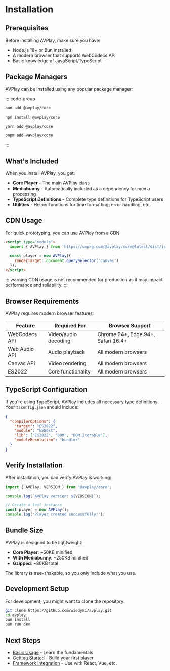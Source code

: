 # Installation

## Prerequisites

Before installing AVPlay, make sure you have:

- Node.js 18+ or Bun installed
- A modern browser that supports WebCodecs API
- Basic knowledge of JavaScript/TypeScript

## Package Managers

AVPlay can be installed using any popular package manager:

::: code-group

```bash [bun]
bun add @avplay/core
```

```bash [npm]
npm install @avplay/core
```

```bash [yarn]
yarn add @avplay/core
```

```bash [pnpm]
pnpm add @avplay/core
```

:::

## What's Included

When you install AVPlay, you get:

- **Core Player** - The main AVPlay class
- **Mediabunny** - Automatically included as a dependency for media processing
- **TypeScript Definitions** - Complete type definitions for TypeScript users
- **Utilities** - Helper functions for time formatting, error handling, etc.

## CDN Usage

For quick prototyping, you can use AVPlay from a CDN:

```html
<script type="module">
  import { AVPlay } from 'https://unpkg.com/@avplay/core@latest/dist/index.js';

  const player = new AVPlay({
    renderTarget: document.querySelector('canvas')
  });
</script>
```

::: warning
CDN usage is not recommended for production as it may impact performance and reliability.
:::

## Browser Requirements

AVPlay requires modern browser features:

| Feature | Required For | Browser Support |
|---------|-------------|-----------------|
| WebCodecs API | Video/audio decoding | Chrome 94+, Edge 94+, Safari 16.4+ |
| Web Audio API | Audio playback | All modern browsers |
| Canvas API | Video rendering | All modern browsers |
| ES2022 | Core functionality | All modern browsers |

## TypeScript Configuration

If you're using TypeScript, AVPlay includes all necessary type definitions. Your `tsconfig.json` should include:

```json
{
  "compilerOptions": {
    "target": "ES2022",
    "module": "ESNext",
    "lib": ["ES2022", "DOM", "DOM.Iterable"],
    "moduleResolution": "bundler"
  }
}
```

## Verify Installation

After installation, you can verify AVPlay is working:

```javascript
import { AVPlay, VERSION } from '@avplay/core';

console.log(`AVPlay version: ${VERSION}`);

// Create a test instance
const player = new AVPlay();
console.log('Player created successfully!');
```

## Bundle Size

AVPlay is designed to be lightweight:

- **Core Player**: ~50KB minified
- **With Mediabunny**: ~250KB minified
- **Gzipped**: ~80KB total

The library is tree-shakable, so you only include what you use.

## Development Setup

For development, you might want to clone the repository:

```bash
git clone https://github.com/wiedymi/avplay.git
cd avplay
bun install
bun run dev
```

## Next Steps

- [Basic Usage](/guide/basic-usage) - Learn the fundamentals
- [Getting Started](/guide/getting-started) - Build your first player
- [Framework Integration](/guide/react) - Use with React, Vue, etc.
